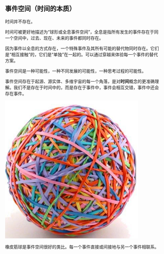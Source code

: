 
















## 事件空间（时间的本质）

时间并不存在。

时间可被更好地描述为“球形或全息事件空间”，全息是指所有发生的事件存在于同一个空间中，过去、现在、未来的事件都同时存在。

因为事件以全息的方式存在，一个特殊事件及其所有可能的替代物同时存在。它们是“相互接触”的，它们是“单独”在一起的。可以通过穿越来体验每一个事件的替代方案。

事件空间是一种可能性，一种不同发展的可能性，一种思考过程的可能性。

事件空间存在于起源、源实体、多维宇宙的每一个角落，是对**时间**概念的更准确理解。我们不是存在于时间中的，而是存在于事件中，事件会相互交错，事件中还会存在事件。

![](img/s2-030.png)

橡皮筋球是事件空间很好的类比。每一个事件直接或间接地与另一个事件相联系。



